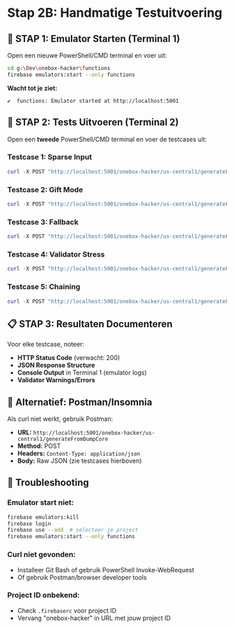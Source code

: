 # Stap 2B: Handmatige Testuitvoering

## 🚀 **STAP 1: Emulator Starten (Terminal 1)**

Open een nieuwe PowerShell/CMD terminal en voer uit:
```bash
cd g:\Dev\onebox-hacker\functions
firebase emulators:start --only functions
```

**Wacht tot je ziet:**
```
✔  functions: Emulator started at http://localhost:5001
```

## 🧪 **STAP 2: Tests Uitvoeren (Terminal 2)**

Open een **tweede** PowerShell/CMD terminal en voer de testcases uit:

### **Testcase 1: Sparse Input**
```powershell
curl -X POST "http://localhost:5001/onebox-hacker/us-central1/generateFromDumpCore" -H "Content-Type: application/json" -d '{\"rawText\": \"eierdopje\", \"uid\": \"testuser123\", \"runId\": \"test-sparse-001\", \"maxRetries\": 1}'
```

### **Testcase 2: Gift Mode**
```powershell
curl -X POST "http://localhost:5001/onebox-hacker/us-central1/generateFromDumpCore" -H "Content-Type: application/json" -d '{\"rawText\": \"birthday present for mom\", \"uid\": \"testuser123\", \"runId\": \"test-gift-002\", \"maxRetries\": 1}'
```

### **Testcase 3: Fallback**
```powershell
curl -X POST "http://localhost:5001/onebox-hacker/us-central1/generateFromDumpCore" -H "Content-Type: application/json" -d '{\"rawText\": \"xyz123 random nonsense\", \"uid\": \"testuser123\", \"runId\": \"test-fallback-003\", \"maxRetries\": 1}'
```

### **Testcase 4: Validator Stress**
```powershell
curl -X POST "http://localhost:5001/onebox-hacker/us-central1/generateFromDumpCore" -H "Content-Type: application/json" -d '{\"rawText\": \"handmade ceramic mug for coffee lovers\", \"uid\": \"testuser123\", \"runId\": \"test-validator-004\", \"maxRetries\": 1}'
```

### **Testcase 5: Chaining**
```powershell
curl -X POST "http://localhost:5001/onebox-hacker/us-central1/generateFromDumpCore" -H "Content-Type: application/json" -d '{\"rawText\": \"vintage leather wallet\", \"uid\": \"testuser123\", \"runId\": \"test-chaining-005\", \"maxRetries\": 1}'
```

## 📋 **STAP 3: Resultaten Documenteren**

Voor elke testcase, noteer:
- **HTTP Status Code** (verwacht: 200)
- **JSON Response Structure** 
- **Console Output** in Terminal 1 (emulator logs)
- **Validator Warnings/Errors**

## 🎯 **Alternatief: Postman/Insomnia**

Als curl niet werkt, gebruik Postman:
- **URL:** `http://localhost:5001/onebox-hacker/us-central1/generateFromDumpCore`
- **Method:** POST
- **Headers:** `Content-Type: application/json`
- **Body:** Raw JSON (zie testcases hierboven)

## 🔧 **Troubleshooting**

### Emulator start niet:
```bash
firebase emulators:kill
firebase login
firebase use --add  # selecteer je project
firebase emulators:start --only functions
```

### Curl niet gevonden:
- Installeer Git Bash of gebruik PowerShell Invoke-WebRequest
- Of gebruik Postman/browser developer tools

### Project ID onbekend:
- Check `.firebaserc` voor project ID
- Vervang "onebox-hacker" in URL met jouw project ID
